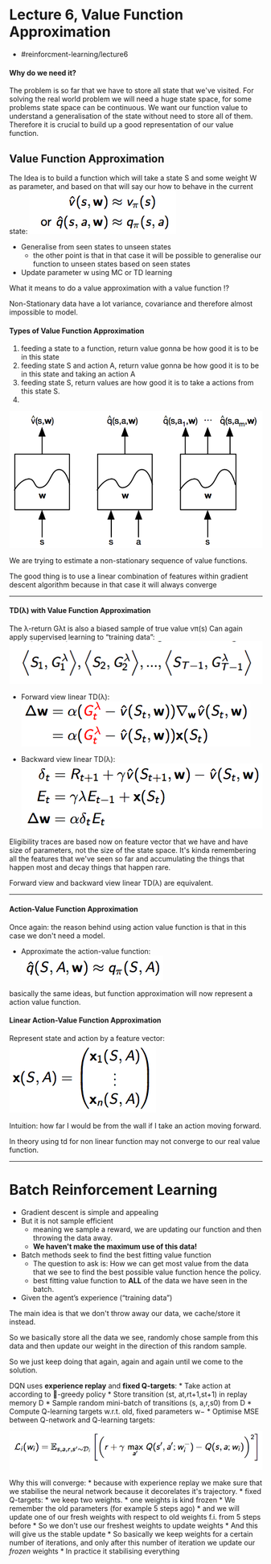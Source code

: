 # Lecture 6, Value Function Approximation
* #reinforcment-learning/lecture6

#### Why do we need it?
The problem is so far that we have to store all state that we've visited. For solving the real world problem we will need a huge state space, for some problems state space can be continuous. We want our function value to understand a generalisation of the state without need to store all of them. Therefore it is crucial to build up a good representation of our value function. 

## Value Function Approximation
The Idea is to build a function which will take a state S and some weight W as parameter, and based on that will say our how to behave in the current state:
![](Lecture%206,%20Value%20Function%20Approximation/AC09F663-FA69-4DF6-AE66-D1480FDBC0AE.png)

* Generalise from seen states to unseen states
	* the other point is that in that case it will be possible to generalise our function to unseen states based on seen states 
* Update parameter w using MC or TD learning

What it means to do a value approximation with a value function !?

Non-Stationary data have a lot variance, covariance and therefore almost impossible to model.

#### Types of Value Function Approximation

1. feeding a state to a function, return value gonna be how good it is to be in this state
2. feeding state S and action A, return value gonna be how good it is to be in this state and taking an action A
3. feeding state S, return values are how good it is to take a actions from this state S.
4. 
 
![](Lecture%206,%20Value%20Function%20Approximation/36FAA110-3BD0-4131-9D6D-1F114CE0AEF3.png)



We are trying to estimate a non-stationary sequence of value functions. 

The good thing is to use a linear combination of features within gradient descent algorithm because in that case it will always converge
- - - -

#### TD(λ) with Value Function Approximation

The λ-return Gλt is also a biased sample of true value vπ(s)
Can again apply supervised learning to “training data”:
![](Lecture%206,%20Value%20Function%20Approximation/9EBBB74B-B30A-46C9-8B2A-439FBF4A47CF.png)

* Forward view linear TD(λ):
![](Lecture%206,%20Value%20Function%20Approximation/F9C577A9-CE7A-4155-A061-01A61B1642E9.png)

* Backward view linear TD(λ):
![](Lecture%206,%20Value%20Function%20Approximation/6A930875-1192-437B-ACF6-A9908143B66A.png)

Eligibility traces are based now on feature vector that we have and have size of parameters, not the size of the state space. It's kinda remembering all the features that we've seen so far and accumulating the things that happen most and decay things that happen rare.

Forward view and backward view linear TD(λ) are equivalent.
- - - -


#### Action-Value Function Approximation
 Once again: the reason behind using action value function is that in this case we don't need a model.
* Approximate the action-value function:
![](Lecture%206,%20Value%20Function%20Approximation/B61999CE-35E9-49B9-8A76-673940A23BAE.png)

basically the same ideas, but function approximation will now represent a action value function.

#### Linear Action-Value Function Approximation
Represent state and action by a feature vector:
![](Lecture%206,%20Value%20Function%20Approximation/AD24B789-9A5C-4257-8590-7FD67BEE6C48.png)

Intuition: how far I would be from the wall if I take an action moving forward.

In theory using td for non linear function may not converge to our real value function.




- - - -
# Batch Reinforcement Learning

* Gradient descent is simple and appealing
* But it is not sample efficient
	* meaning we sample a reward, we are updating our function and then throwing the data away.
	* **We haven't make the maximum use of this data!**
* Batch methods seek to find the best fitting value function
	* The question to ask is: How  we can get most value from the data that we see to find the best possible value function hence the policy. 
	* best fitting value function to **ALL** of the data we have seen in the batch.
* Given the agent’s experience (“training data”)

The main idea is that we don't throw away our data, we cache/store it instead.

So we basically store all the data we see, randomly chose sample from this data and then update our weight in the direction of this random sample.

So we just keep doing that again, again and again until we come to the solution.

DQN uses **experience replay** and **fixed Q-targets**:
	* Take action at according to -greedy policy
	* Store transition (st, at,rt+1,st+1) in replay memory D
	* Sample random mini-batch of transitions (s, a,r,s0) from D
	* Compute Q-learning targets w.r.t. old, fixed parameters w−
	* Optimise MSE between Q-network and Q-learning targets:
	
![](Lecture%206,%20Value%20Function%20Approximation/A52F1DAF-9EC0-4572-861C-6F8A03B5F065.png)

Why this will converge:
	* because with experience replay we make sure that we stabilise the neural network because it decorelates it's trajectory.
	* fixed Q-targets:
		* we keep two weights.
		* one weights is kind frozen
		* We remember the old parameters (for example 5 steps ago)
		* and we will update one of our fresh weights with respect to old weights f.i. from 5 steps before
		* So we don't use our freshest weights to update weights
		* And this will give us the stable update
		* So basically we keep weights for a certain number of iterations, and only after this number of iteration we update our _frozen_ weights
		* In practice it stabilising everything










